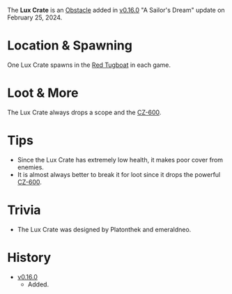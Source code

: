 The **Lux Crate** is an [Obstacle](/obstacles) added in [v0.16.0](https://github.com/HasangerGames/suroi/releases/tag/v0.16.0) "A Sailor's Dream" update on February 25, 2024.

# Location & Spawning 

One Lux Crate spawns in the [Red Tugboat](/buildings/tugboats) in each game.

# Loot & More

The Lux Crate always drops a scope and the [CZ-600](/weapons/guns/cz600). 

# Tips

- Since the Lux Crate has extremely low health, it makes poor cover from enemies.
- It is almost always better to break it for loot since it drops the powerful [CZ-600](/weapons/guns/cz600).

# Trivia

- The Lux Crate was designed by Platonthek and emeraldneo.

# History
- [v0.16.0](https://github.com/HasangerGames/suroi/releases/tag/v0.16.0)
  - Added.
